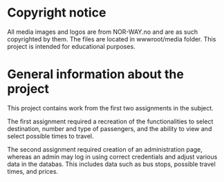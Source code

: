 # Copyright notice
All media images and logos are from NOR-WAY.no and are as such copyrighted by them. The files are located in wwwroot/media folder. 
This project is intended for educational purposes.

# General information about the project
This project contains work from the first two assignments in the subject. 

The first assignment required a recreation of the functionalities to select destination, number and type of passengers, and the ability to view and select possible times to travel. 

The second assignment required creation of an administration page, whereas an admin may log in using correct credentials and adjust various data in the databas. This includes data such as bus stops, possible travel times, and prices. 
